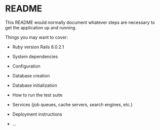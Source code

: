 # README

This README would normally document whatever steps are necessary to get the
application up and running.

Things you may want to cover:

* Ruby version
Rails 8.0.2.1

* System dependencies

* Configuration

* Database creation

* Database initialization

* How to run the test suite

* Services (job queues, cache servers, search engines, etc.)

* Deployment instructions

* ...
